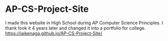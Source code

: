 # AP-CS-Project-Site
I made this website in High School during AP Computer Science Principles. I thank took it 4 years later and changed it into a portfolio for college.
https://jaikenaga.github.io/AP-CS-Project-Site/
